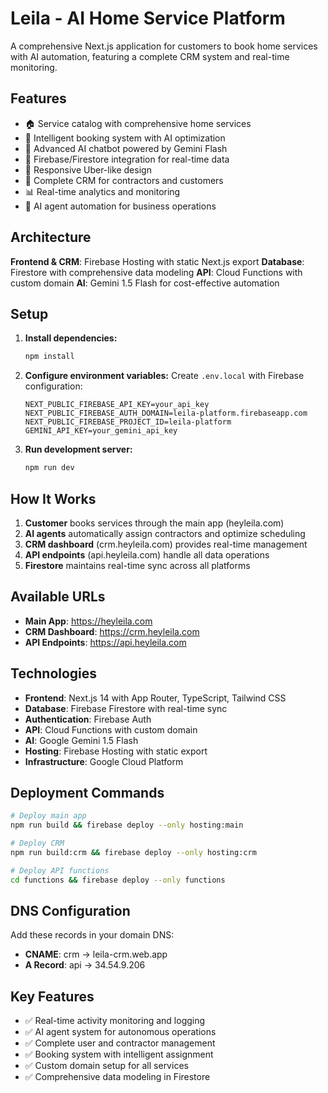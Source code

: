 # Leila - AI Home Service Platform

A comprehensive Next.js application for customers to book home services with AI automation, featuring a complete CRM system and real-time monitoring.

## Features

- 🏠 Service catalog with comprehensive home services
- 📝 Intelligent booking system with AI optimization  
- 🤖 Advanced AI chatbot powered by Gemini Flash
- 🔗 Firebase/Firestore integration for real-time data
- 📱 Responsive Uber-like design
- 👥 Complete CRM for contractors and customers
- 📊 Real-time analytics and monitoring
- 🎯 AI agent automation for business operations

## Architecture

**Frontend & CRM**: Firebase Hosting with static Next.js export
**Database**: Firestore with comprehensive data modeling
**API**: Cloud Functions with custom domain
**AI**: Gemini 1.5 Flash for cost-effective automation

## Setup

1. **Install dependencies:**
   ```bash
   npm install
   ```

2. **Configure environment variables:**
   Create `.env.local` with Firebase configuration:
   ```
   NEXT_PUBLIC_FIREBASE_API_KEY=your_api_key
   NEXT_PUBLIC_FIREBASE_AUTH_DOMAIN=leila-platform.firebaseapp.com
   NEXT_PUBLIC_FIREBASE_PROJECT_ID=leila-platform
   GEMINI_API_KEY=your_gemini_api_key
   ```

3. **Run development server:**
   ```bash
   npm run dev
   ```

## How It Works

1. **Customer** books services through the main app (heyleila.com)
2. **AI agents** automatically assign contractors and optimize scheduling
3. **CRM dashboard** (crm.heyleila.com) provides real-time management
4. **API endpoints** (api.heyleila.com) handle all data operations
5. **Firestore** maintains real-time sync across all platforms

## Available URLs

- **Main App**: https://heyleila.com
- **CRM Dashboard**: https://crm.heyleila.com  
- **API Endpoints**: https://api.heyleila.com

## Technologies

- **Frontend**: Next.js 14 with App Router, TypeScript, Tailwind CSS
- **Database**: Firebase Firestore with real-time sync
- **Authentication**: Firebase Auth
- **API**: Cloud Functions with custom domain
- **AI**: Google Gemini 1.5 Flash
- **Hosting**: Firebase Hosting with static export
- **Infrastructure**: Google Cloud Platform

## Deployment Commands

```bash
# Deploy main app
npm run build && firebase deploy --only hosting:main

# Deploy CRM
npm run build:crm && firebase deploy --only hosting:crm

# Deploy API functions  
cd functions && firebase deploy --only functions
```

## DNS Configuration

Add these records in your domain DNS:
- **CNAME**: crm → leila-crm.web.app
- **A Record**: api → 34.54.9.206

## Key Features

- ✅ Real-time activity monitoring and logging
- ✅ AI agent system for autonomous operations  
- ✅ Complete user and contractor management
- ✅ Booking system with intelligent assignment
- ✅ Custom domain setup for all services
- ✅ Comprehensive data modeling in Firestore
